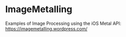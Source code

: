 # ImageMetalling
Examples of Image Processing using the iOS Metal API: https://imagemetalling.wordpress.com/
